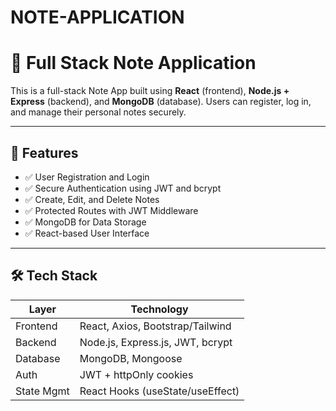 # NOTE-APPLICATION

# 📝 Full Stack Note Application

This is a full-stack Note App built using **React** (frontend), **Node.js + Express** (backend), and **MongoDB** (database). Users can register, log in, and manage their personal notes securely.

---

## 🚀 Features

- ✅ User Registration and Login
- ✅ Secure Authentication using JWT and bcrypt
- ✅ Create, Edit, and Delete Notes
- ✅ Protected Routes with JWT Middleware
- ✅ MongoDB for Data Storage
- ✅ React-based User Interface

---

## 🛠️ Tech Stack

| Layer      | Technology                        |
|------------|-----------------------------------|
| Frontend   | React, Axios, Bootstrap/Tailwind  |
| Backend    | Node.js, Express.js, JWT, bcrypt  |
| Database   | MongoDB, Mongoose                 |
| Auth       | JWT + httpOnly cookies            |
| State Mgmt | React Hooks (useState/useEffect)  |



